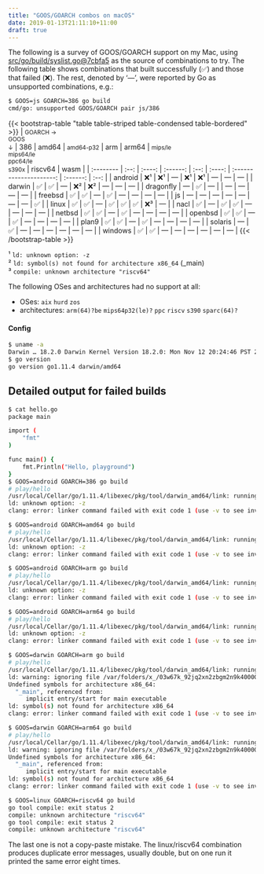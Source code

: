```yaml
---
title: "GOOS/GOARCH combos on macOS"
date: 2019-01-13T21:11:10+11:00
draft: true
---
```


The following is a survey of GOOS/GOARCH support on my Mac, using [src/go/build/syslist.go@7cbfa5](https://github.com/golang/go/blob/7cbfa55b5d17c8deaecff05e4221f828467cfa97/src/go/build/syslist.go) as the source of combinations to try. The following table shows combinations that built successfully (✅) and those that failed (❌). The rest, denoted by ‘—’, were reported by Go as unsupported combinations, e.g.:

```bash
$ GOOS=js GOARCH=386 go build
cmd/go: unsupported GOOS/GOARCH pair js/386
```

{{< bootstrap-table "table table-striped table-condensed table-bordered" >}}
| <span style="font-size: smaller">GOARCH&nbsp;→<br/>GOOS<br/>↓</span> | 386  | amd64  | <span style="font-size: smaller">amd64-p32</span> | arm  | arm64  | <span style="font-size: smaller">mips/le<br/>mips64/le<br/>ppc64/le<br/>s390x</span> | riscv64 | wasm |
| :-------- | :--: | :----: | :------: | :--: | :----: | :---------------------:               | :------: | :--: |
| android   |  ❌¹ |   ❌¹ |    —     |  ❌¹ |   ❌¹ |           —                           |    —     |  —   |
| darwin    |  ✅  |   ✅  |    —     |  ❌² |   ❌² |           —                           |    —     |  —   |
| dragonfly |  —   |   ✅   |    —     |      |   —   |           —                            |    —     |  —   |
| freebsd   |  ✅  |   ✅  |    —     |  ✅  |   —    |           —                           |    —     |  —   |
| js        |  —   |   —    |    —     |  —   |   —    |             —                         |    —     |  ✅ |
| linux     |  ✅  |   ✅  |    —     |  ✅  |   ✅  |           ✅                          |    ❌³  |  —   |
| nacl      |  ✅  |   —    |    ✅   |  ✅  |   —    |           —                           |    —     |  —   |
| netbsd    |  ✅  |   ✅  |    —     |  ✅  |   —    |           —                           |    —     |  —   |
| openbsd   |  ✅  |   ✅  |    —     |  ✅  |   —    |           —                           |    —     |  —   |
| plan9     |  ✅  |   ✅  |    —     |  ✅  |   —    |           —                           |    —     |  —   |
| solaris   |  —   |   ✅   |    —     |  —   |   —   |          —                             |    —     |  —   |
| windows   |  ✅  |   ✅  |    —     |  —   |   —    |           —                           |    —     |  —   |
{{< /bootstrap-table >}}

¹ `ld: unknown option: -z` <br/>
² `ld: symbol(s) not found for architecture x86_64` (_main) <br/>
³ `compile: unknown architecture "riscv64"`

The following OSes and architectures had no support at all:

- OSes: `aix` `hurd` `zos`
- architectures: `arm(64)?be` `mips64p32(le)?` `ppc` `riscv` `s390` `sparc(64)?`

#### Config

```bash
$ uname -a
Darwin … 18.2.0 Darwin Kernel Version 18.2.0: Mon Nov 12 20:24:46 PST 2018; root:xnu-4903.231.4~2/RELEASE_X86_64 x86_64 i386 MacBookPro10,1 Darwin
$ go version
go version go1.11.4 darwin/amd64
```

## Detailed output for failed builds

```bash
$ cat hello.go
package main

import (
	"fmt"
)

func main() {
	fmt.Println("Hello, playground")
}
$ GOOS=android GOARCH=386 go build
# play/hello
/usr/local/Cellar/go/1.11.4/libexec/pkg/tool/darwin_amd64/link: running clang failed: exit status 1
ld: unknown option: -z
clang: error: linker command failed with exit code 1 (use -v to see invocation)

$ GOOS=android GOARCH=amd64 go build
# play/hello
/usr/local/Cellar/go/1.11.4/libexec/pkg/tool/darwin_amd64/link: running clang failed: exit status 1
ld: unknown option: -z
clang: error: linker command failed with exit code 1 (use -v to see invocation)

$ GOOS=android GOARCH=arm go build
# play/hello
/usr/local/Cellar/go/1.11.4/libexec/pkg/tool/darwin_amd64/link: running clang failed: exit status 1
ld: unknown option: -z
clang: error: linker command failed with exit code 1 (use -v to see invocation)

$ GOOS=android GOARCH=arm64 go build
# play/hello
/usr/local/Cellar/go/1.11.4/libexec/pkg/tool/darwin_amd64/link: running clang failed: exit status 1
ld: unknown option: -z
clang: error: linker command failed with exit code 1 (use -v to see invocation)

$ GOOS=darwin GOARCH=arm go build
# play/hello
/usr/local/Cellar/go/1.11.4/libexec/pkg/tool/darwin_amd64/link: running clang failed: exit status 1
ld: warning: ignoring file /var/folders/x_/03w67k_92jq2xn2zbgm2n9k40000gn/T/go-link-440104962/go.o, file was built for armv7 which is not the architecture being linked (x86_64): /var/folders/x_/03w67k_92jq2xn2zbgm2n9k40000gn/T/go-link-440104962/go.o
Undefined symbols for architecture x86_64:
  "_main", referenced from:
     implicit entry/start for main executable
ld: symbol(s) not found for architecture x86_64
clang: error: linker command failed with exit code 1 (use -v to see invocation)

$ GOOS=darwin GOARCH=arm64 go build
# play/hello
/usr/local/Cellar/go/1.11.4/libexec/pkg/tool/darwin_amd64/link: running clang failed: exit status 1
ld: warning: ignoring file /var/folders/x_/03w67k_92jq2xn2zbgm2n9k40000gn/T/go-link-419067768/go.o, file was built for unsupported file format ( 0xCF 0xFA 0xED 0xFE 0x0C 0x00 0x00 0x01 0x00 0x00 0x00 0x00 0x01 0x00 0x00 0x00 ) which is not the architecture being linked (x86_64): /var/folders/x_/03w67k_92jq2xn2zbgm2n9k40000gn/T/go-link-419067768/go.o
Undefined symbols for architecture x86_64:
  "_main", referenced from:
     implicit entry/start for main executable
ld: symbol(s) not found for architecture x86_64
clang: error: linker command failed with exit code 1 (use -v to see invocation)

$ GOOS=linux GOARCH=riscv64 go build
go tool compile: exit status 2
compile: unknown architecture "riscv64"
go tool compile: exit status 2
compile: unknown architecture "riscv64"
```

The last one is not a copy-paste mistake. The linux/riscv64 combination produces duplicate error messages, usually double, but on one run it printed the same error eight times.
